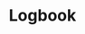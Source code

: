 ---
title: Logbook
layout: posts
permalink: /logbook/

collection: posts

classes: wide

sidebar:
  nav: "docs"
---